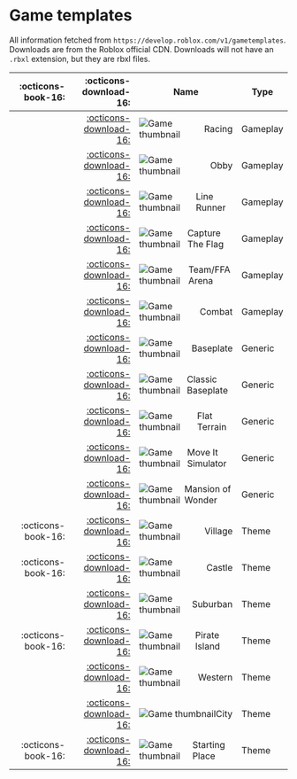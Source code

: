 # Game templates

All information fetched from `https://develop.roblox.com/v1/gametemplates`.  
Downloads are from the Roblox official CDN. Downloads will not have an `.rbxl` extension, but they are rbxl files.

<style>
/* only affect child of article so we don't break anything else (hack!) */

article th[align='right'] {
    min-width: 0 !important;
}

article td {
    vertical-align: middle !important;
}

article td img {
    border-radius: 4px;
    height: 64px !important;
    margin-right: 1em;
}

.table-flex-fix {
    display: flex;
    align-items: center;
}
</style>

| :octicons-book-16: |                              :octicons-download-16:                              |                                                                              Name                                                                               |   Type   |
| -----------------: | -------------------------------------------------------------------------------: | --------------------------------------------------------------------------------------------------------------------------------------------------------------- | -------- |
|                    | [:octicons-download-16:](https://c4.rbxcdn.com/e89033f40c01592e35b37c14f3c3e96e) | <div class="table-flex-fix"> <img alt="Game thumbnail" src="https://tr.rbxcdn.com/a09cc359d41fbd49f863ce873d93d3a7/128/128/Image/Png"> Racing </div>            | Gameplay |
|                    | [:octicons-download-16:](https://c0.rbxcdn.com/ce8459a7880e6fa9753a55c27ca72ea7) | <div class="table-flex-fix"> <img alt="Game thumbnail" src="https://tr.rbxcdn.com/c8a0f5510864fef30c10788d58333ca4/128/128/Image/Png"> Obby </div>              | Gameplay |
|                    | [:octicons-download-16:](https://c5.rbxcdn.com/f9a2491c5012fa3cae85c76faf2a956c) | <div class="table-flex-fix"> <img alt="Game thumbnail" src="https://tr.rbxcdn.com/afedd5006f79e3bcec93bebde544d4b6/128/128/Image/Png"> Line Runner </div>       | Gameplay |
|                    | [:octicons-download-16:](https://c0.rbxcdn.com/64c41f0097c96647c14de4e499e49734) | <div class="table-flex-fix"> <img alt="Game thumbnail" src="https://tr.rbxcdn.com/1933bc3340280df7a3d70734657b2ab8/128/128/Image/Png"> Capture The Flag </div>  | Gameplay |
|                    | [:octicons-download-16:](https://c1.rbxcdn.com/15849ce454e58af4125a5544db4d59ac) | <div class="table-flex-fix"> <img alt="Game thumbnail" src="https://tr.rbxcdn.com/c337b1457a03ff12078a74dde3b5629b/128/128/Image/Png"> Team/FFA Arena </div>    | Gameplay |
|                    | [:octicons-download-16:](https://c5.rbxcdn.com/e0591d6ebd8448b9ed3b7c0cbaa9c690) | <div class="table-flex-fix"> <img alt="Game thumbnail" src="https://tr.rbxcdn.com/52e30f83851f1d625f947712742bce29/128/128/Image/Png"> Combat </div>            | Gameplay |
|                    | [:octicons-download-16:](https://c5.rbxcdn.com/01fce5ee57a695d9c97985fa0b2c2db3) | <div class="table-flex-fix"> <img alt="Game thumbnail" src="https://tr.rbxcdn.com/5e0a1b9c344732bfbdeebe14faaf0b1e/128/128/Image/Png"> Baseplate </div>         | Generic  |
|                    | [:octicons-download-16:](https://c5.rbxcdn.com/6f5dc5467f554288481e158b1994861d) | <div class="table-flex-fix"> <img alt="Game thumbnail" src="https://tr.rbxcdn.com/d2eaf17c9014c00afa5b7bff485414c5/128/128/Image/Png"> Classic Baseplate </div> | Generic  |
|                    | [:octicons-download-16:](https://c7.rbxcdn.com/dd69ad6a6b1da6ef7e32668e3d62e769) | <div class="table-flex-fix"> <img alt="Game thumbnail" src="https://tr.rbxcdn.com/d79b366f46bcfadbc71664a352624b52/128/128/Image/Png"> Flat Terrain </div>      | Generic  |
|                    | [:octicons-download-16:](https://c0.rbxcdn.com/9ceb57bde173e829a606416dc733a7e9) | <div class="table-flex-fix"> <img alt="Game thumbnail" src="https://tr.rbxcdn.com/fed61b4c175b2995a8aedbc441b7fa01/128/128/Image/Png"> Move It Simulator </div> | Generic  |
|                    | [:octicons-download-16:](https://c5.rbxcdn.com/d1d0649cf4ec987077d6f1207affef29) | <div class="table-flex-fix"> <img alt="Game thumbnail" src="https://tr.rbxcdn.com/b146b0d5dddfac1f4b9d1f2570bc1f62/128/128/Image/Png"> Mansion of Wonder </div> | Generic  |
| :octicons-book-16: | [:octicons-download-16:](https://c1.rbxcdn.com/3a02383052de1c39a8ea280ce813513d) | <div class="table-flex-fix"> <img alt="Game thumbnail" src="https://tr.rbxcdn.com/b06adc749e58a9d2f4595b337bdd664e/128/128/Image/Png"> Village </div>           | Theme    |
| :octicons-book-16: | [:octicons-download-16:](https://c5.rbxcdn.com/a00141b6129062665aaf7772fbb58fc5) | <div class="table-flex-fix"> <img alt="Game thumbnail" src="https://tr.rbxcdn.com/8c23caa6e056f17d70eec9e731bbc382/128/128/Image/Png"> Castle </div>            | Theme    |
|                    | [:octicons-download-16:](https://c2.rbxcdn.com/ca64d54d6584099c17eb1b99378ea9b1) | <div class="table-flex-fix"> <img alt="Game thumbnail" src="https://tr.rbxcdn.com/2c9741eec176e2aa7c7e5ad873937b76/128/128/Image/Png"> Suburban </div>          | Theme    |
| :octicons-book-16: | [:octicons-download-16:](https://c4.rbxcdn.com/1e525ede7f2015ce81e5875d14fdd2a7) | <div class="table-flex-fix"> <img alt="Game thumbnail" src="https://tr.rbxcdn.com/90d1d31a7976e4a667f1a1a6c336a699/128/128/Image/Png"> Pirate Island </div>     | Theme    |
|                    | [:octicons-download-16:](https://c4.rbxcdn.com/d305dd79054e55436deffd8781db5ed3) | <div class="table-flex-fix"> <img alt="Game thumbnail" src="https://tr.rbxcdn.com/d38e4819cbf609f462f74853d3a510ea/128/128/Image/Png"> Western </div>           | Theme    |
|                    | [:octicons-download-16:](https://c1.rbxcdn.com/0883862abdd123c6263b70403431a77e) | <div class="table-flex-fix"> <img alt="Game thumbnail" src="https://tr.rbxcdn.com/1d822aa9202b0e12c7c428ff28a8dec4/128/128/Image/Png"> City </div>              | Theme    |
| :octicons-book-16: | [:octicons-download-16:](https://c6.rbxcdn.com/158f57c15beab8707d70d906e47f26bd) | <div class="table-flex-fix"> <img alt="Game thumbnail" src="https://tr.rbxcdn.com/5516de72f206d1f12a4acba48605731b/128/128/Image/Png"> Starting Place </div>    | Theme    |
